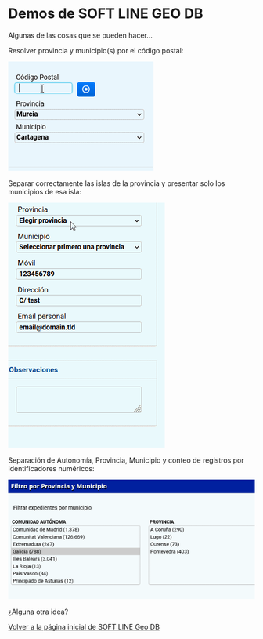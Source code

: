 # Demos de SOFT LINE GEO DB

Algunas de las cosas que se pueden hacer...

Resolver provincia y municipio(s) por el código postal:

![Obtener provincia y municipio por codigo postal](/images/softlinegeodb-resolver.gif)

Separar correctamente las islas de la provincia y presentar solo los municipios de esa isla:

![Municipios por isla](/images/softlinegeodb-islas1.gif)

Separación de Autonomía, Provincia, Municipio y conteo de registros por identificadores numéricos:

![Contar registros con IDs numericos de municipio](/images/softlinegeodb-ccaa-muni.gif)

¿Alguna otra idea?

[Volver a la página inicial de SOFT LINE Geo DB](https://github.com/softline-informatica/softlinegeodb)
